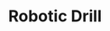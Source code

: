 ---
layout: project
title: "Robotic Drill"
description: "An autonomous drilling mechanism to deploy tubes underground at scale."
header-img: "img/home-bg.jpg"
category: robodrill
---